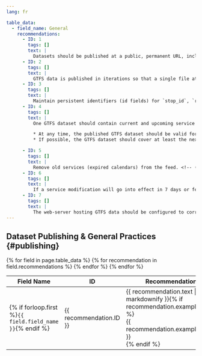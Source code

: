 ```yaml
---
lang: fr

table_data:
  - field_name: General
    recommendations:
      - ID: 1
        tags: []
        text: |
          Datasets should be published at a public, permanent URL, including the zip file name. (e.g., www.agency.org/gtfs/gtfs.zip). Ideally, the URL should be directly downloadable without requiring login to access the file, to facilitate download by consuming software applications.<!-- (1) --> While it is recommended (and the most common practice) to make a GTFS dataset openly downloadable, if a data provider does need to control access to GTFS for licensing or other reasons, it is recommended to control access to the GTFS dataset using API keys, which will facilitate automatic downloads. <!-- (2) -->
      - ID: 2
        tags: []
        text: |
          GTFS data is published in iterations so that a single file at a stable location always contains the latest official description of service for a transit agency (or agencies). <!-- (3) -->
      - ID: 3
        tags: []
        text: |
          Maintain persistent identifiers (id fields) for `stop_id`, `route_id`, and `agency_id` across data iterations whenever possible. <!-- (4) -->
      - ID: 4
        tags: []
        text: |
          One GTFS dataset should contain current and upcoming service (sometimes called a “merged” dataset). Google transitfeed tool's [merge function](https://github.com/google/transitfeed/wiki/Merge) can be used to create a merged dataset from two different GTFS feeds.<!-- (5) -->

          * At any time, the published GTFS dataset should be valid for at least the next 7 days, and ideally for as long as the operator is confident that the schedule will continue to be operated.
          * If possible, the GTFS dataset should cover at least the next 30 days of service.

      - ID: 5
        tags: []
        text: |
          Remove old services (expired calendars) from the feed. <!-- (10) -->
      - ID: 6
        tags: []
        text: |
          If a service modification will go into effect in 7 days or fewer, express this service change through a [GTFS-realtime](https://developers.google.com/transit/gtfs-realtime/) feed (service advisories or trip updates) rather than static GTFS dataset. <!-- (8) -->
      - ID: 7
        tags: []
        text: |
          The web-server hosting GTFS data should be configured to correctly report the file modification date (see [HTTP/1.1 - Request for Comments 2616](https://tools.ietf.org/html/rfc2616#section-14.29), under Section 14.29). <!-- (9) -->
---
```


## Dataset Publishing & General Practices {#publishing}

<div class="table-wrapper">
  <table class="recommendation">
    <thead>
      <tr>
        <th>Field Name</th>
        <th>ID</th>
        <th>Recommendation</th>
      </tr>
    </thead>
    <tbody>
    {% for field in page.table_data %}
      {% for recommendation in field.recommendations %}
      <tr id="{{ page.slug }}_{{ recommendation.ID }}" class="anchor-row{% if forloop.first %} field-row{% endif %}{% for tag in recommendation.tags %} {{ tag }}{% endfor %}">
        <td>{% if forloop.first %}<code>{{ field.field_name }}</code>{% endif %}</td>
        <td><div class="anchor-node"><p>{{ recommendation.ID }}</p><a class="anchor-link" href="#{{ page.slug }}_{{ recommendation.ID }}"><i class="fa fa-link" aria-hidden="true"></i></a></div></td>
        <td>{{ recommendation.text | markdownify }}{% if recommendation.example_table %}<div class="table-wrapper">{{ recommendation.example_table }}</div>{% endif %}</td>
      </tr>
      {% endfor %}
    {% endfor %}
    </tbody>
  </table>
</div>
